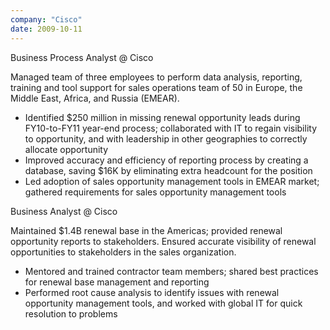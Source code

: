```yaml
---
company: "Cisco"
date: 2009-10-11
---
```


<Heading level="h3" weight={300}>Business Process Analyst @ Cisco</Heading>
<TextWithSeparator text1="Feltham, UK" text2="October 2009 - November 2013" />

Managed team of three employees to perform data analysis, reporting, training and tool support for sales operations team of 50 in Europe, the Middle East, Africa, and Russia (EMEAR).

- Identified $250 million in missing renewal opportunity leads during FY10-to-FY11 year-end process; collaborated with IT to regain visibility to opportunity, and with leadership in other geographies to correctly allocate opportunity
- Improved accuracy and efficiency of reporting process by creating a database, saving \$16K by eliminating extra headcount for the position
- Led adoption of sales opportunity management tools in EMEAR market; gathered requirements for sales opportunity management tools

<Heading level="h3" weight={300}>Business Analyst @ Cisco</Heading>
<TextWithSeparator text1="San Jose, CA" text2="January 2006 - October 2009" />

Maintained $1.4B renewal base in the Americas; provided renewal opportunity reports to stakeholders. Ensured accurate visibility of renewal opportunities to stakeholders in the sales organization.

- Mentored and trained contractor team members; shared best practices for renewal base management and reporting
- Performed root cause analysis to identify issues with renewal opportunity management tools, and worked with global IT for quick resolution to problems
